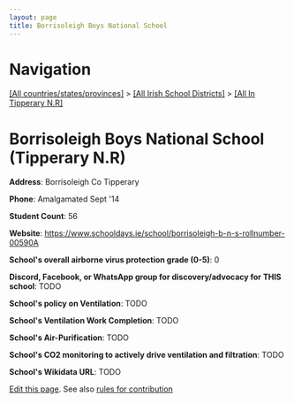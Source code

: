 ```yaml
---
layout: page
title: Borrisoleigh Boys National School
---
```

# Navigation

[[All countries/states/provinces]](../../..) > [[All Irish School Districts]](../..) > [[All In Tipperary N.R]](..)

# Borrisoleigh Boys National School (Tipperary N.R)

**Address**: Borrisoleigh Co Tipperary

**Phone**: Amalgamated Sept '14

**Student Count**: 56

**Website**: <https://www.schooldays.ie/school/borrisoleigh-b-n-s-rollnumber-00590A>

**School's overall airborne virus protection grade (0-5)**: 0

**Discord, Facebook, or WhatsApp group for discovery/advocacy for THIS school**: TODO

**School's policy on Ventilation**: TODO

**School's Ventilation Work Completion**: TODO

**School's Air-Purification**: TODO

**School's CO2 monitoring to actively drive ventilation and filtration**: TODO

**School's Wikidata URL**: TODO


[Edit this page](https://github.com/ventilate-schools/Ireland/edit/main/./Tipperary_N.R/Borrisoleigh_Boys_National_School.md). See also [rules for contribution](../../../contribution-rules/)